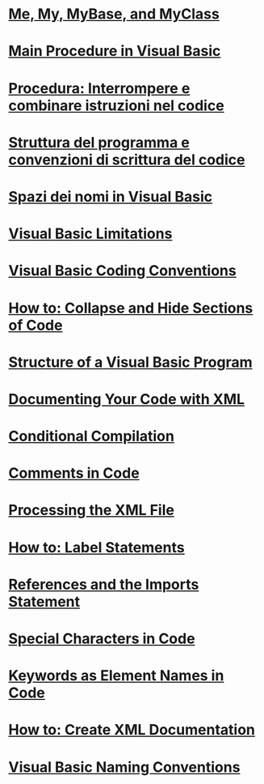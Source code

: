 # [Me, My, MyBase, and MyClass](me-my-mybase-and-myclass.md)
# [Main Procedure in Visual Basic](main-procedure.md)
# [Procedura: Interrompere e combinare istruzioni nel codice](how-to-break-and-combine-statements-in-code.md)
# [Struttura del programma e convenzioni di scrittura del codice](program-structure-and-code-conventions.md)
# [Spazi dei nomi in Visual Basic](namespaces.md)
# [Visual Basic Limitations](limitations.md)
# [Visual Basic Coding Conventions](coding-conventions.md)
# [How to: Collapse and Hide Sections of Code](how-to-collapse-and-hide-sections-of-code.md)
# [Structure of a Visual Basic Program](structure-of-a-visual-basic-program.md)
# [Documenting Your Code with XML](documenting-your-code-with-xml.md)
# [Conditional Compilation](conditional-compilation.md)
# [Comments in Code](comments-in-code.md)
# [Processing the XML File](processing-the-xml-file.md)
# [How to: Label Statements](how-to-label-statements.md)
# [References and the Imports Statement](references-and-the-imports-statement.md)
# [Special Characters in Code](special-characters-in-code.md)
# [Keywords as Element Names in Code](keywords-as-element-names-in-code.md)
# [How to: Create XML Documentation](how-to-create-xml-documentation.md)
# [Visual Basic Naming Conventions](naming-conventions.md)
